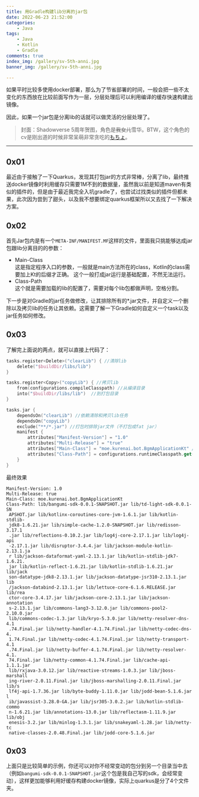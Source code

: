 ```yaml
---
title: 用Gradle构建lib分离的jar包
date: 2022-06-23 21:52:00
categories:
    - Java
tags:
    - Java
    - Kotlin
    - Gradle
comments: true
index_img: /gallery/sv-5th-anni.jpg
banner_img: /gallery/sv-5th-anni.jpg

---
```

如果平时比较多使用docker部署，那么为了节省部署的时间，一般会把一些不太变化的东西放在比较前面写作为一层，分层处理后可以利用编译的缓存快速构建出镜像。

因此，如果一个jar包是分离lib的话就可以做灵活的分层处理了。
<!--more-->
> 封面：Shadowverse 5周年贺图，角色是~~我女儿~~雪华。BTW，这个角色的cv是刚出道的时候非常呆萌非常贪吃的[もちょ](https://www.bilibili.com/video/BV194411M7mt)。
---
## 0x01
最近由于接触了一下Quarkus，发现其打包jar的方式非常棒，分离了lib，最终推送docker镜像时利用缓存只需要1M不到的数据量，虽然我以前是知道maven有类似的插件的，但是由于最近我完全入坑gradle了，也尝试过找类似的插件但都未果，此次因为尝到了甜头，以及我不想要绑定quarkus框架所以又去找了一下解决方案。

## 0x02
首先Jar包内是有一个`META-INF/MANIFEST.MF`这样的文件，里面我只挑能够达成jar包跟lib分离目的的参数：
- Main-Class  
    这是指定程序入口的参数，一般就是main方法所在的class，Kotlin的class需要加上Kt的后缀才正确。
    这个一般打成jar运行是基础配置，不然无法运行。
- Class-Path  
    这个就是需要加载的lib的配置了，需要对每个lib包都做声明，空格分割。

下一步是对Gradle的jar任务做修改，让其排除所有的*.jar文件，并自定义一个删除以及拷贝lib的任务让其依赖。这需要了解一下Gradle如何自定义一个task以及jar任务如何修改。

## 0x03
了解完上面说的两点，就可以直接上代码了：
```kotlin
tasks.register<Delete>("clearLib") { //清除lib
    delete("$buildDir/libs/lib")
}

tasks.register<Copy>("copyLib") { //拷贝lib
    from(configurations.compileClasspath) //从编译目录
    into("$buildDir/libs/lib")  //到打包目录
}

tasks.jar {
    dependsOn("clearLib") //依赖清除和拷贝lib任务
    dependsOn("copyLib")
    exclude("**/*.jar") //打包时排除jar文件（不打包成fat jar）
    manifest {
        attributes["Manifest-Version"] = "1.0"
        attributes["Multi-Release"] = "true"
        attributes["Main-Class"] = "moe.kurenai.bot.BgmApplicationKt" //main方法所在的class，我这个例子是用的Kotlin所以带有Kt后缀
        attributes["Class-Path"] = configurations.runtimeClasspath.get().files.map { "lib/${it.name}" }.joinToString(" ")  //构建出 lib/包名 的字符串并用空格分隔
    }
}
```

最终效果
```
Manifest-Version: 1.0
Multi-Release: true
Main-Class: moe.kurenai.bot.BgmApplicationKt
Class-Path: lib/bangumi-sdk-0.0.1-SNAPSHOT.jar lib/td-light-sdk-0.0.1-SN
 APSHOT.jar lib/kotlinx-coroutines-core-jvm-1.6.1.jar lib/kotlin-stdlib-
 jdk8-1.6.21.jar lib/simple-cache-1.2.0-SNAPSHOT.jar lib/redisson-3.17.1
 .jar lib/reflections-0.10.2.jar lib/log4j-core-2.17.1.jar lib/log4j-api
 -2.17.1.jar lib/disruptor-3.4.4.jar lib/jackson-module-kotlin-2.13.1.ja
 r lib/jackson-dataformat-yaml-2.13.1.jar lib/kotlin-stdlib-jdk7-1.6.21.
 jar lib/kotlin-reflect-1.6.21.jar lib/kotlin-stdlib-1.6.21.jar lib/jack
 son-datatype-jdk8-2.13.1.jar lib/jackson-datatype-jsr310-2.13.1.jar lib
 /jackson-databind-2.13.1.jar lib/lettuce-core-6.1.6.RELEASE.jar lib/rea
 ctor-core-3.4.17.jar lib/jackson-core-2.13.1.jar lib/jackson-annotation
 s-2.13.1.jar lib/commons-lang3-3.12.0.jar lib/commons-pool2-2.10.0.jar 
 lib/commons-codec-1.3.jar lib/kryo-5.3.0.jar lib/netty-resolver-dns-4.1
 .74.Final.jar lib/netty-handler-4.1.74.Final.jar lib/netty-codec-dns-4.
 1.74.Final.jar lib/netty-codec-4.1.74.Final.jar lib/netty-transport-4.1
 .74.Final.jar lib/netty-buffer-4.1.74.Final.jar lib/netty-resolver-4.1.
 74.Final.jar lib/netty-common-4.1.74.Final.jar lib/cache-api-1.1.1.jar 
 lib/rxjava-3.0.12.jar lib/reactive-streams-1.0.3.jar lib/jboss-marshall
 ing-river-2.0.11.Final.jar lib/jboss-marshalling-2.0.11.Final.jar lib/s
 lf4j-api-1.7.36.jar lib/byte-buddy-1.11.0.jar lib/jodd-bean-5.1.6.jar l
 ib/javassist-3.28.0-GA.jar lib/jsr305-3.0.2.jar lib/kotlin-stdlib-commo
 n-1.6.21.jar lib/annotations-13.0.jar lib/reflectasm-1.11.9.jar lib/obj
 enesis-3.2.jar lib/minlog-1.3.1.jar lib/snakeyaml-1.28.jar lib/netty-tc
 native-classes-2.0.48.Final.jar lib/jodd-core-5.1.6.jar
```

## 0x03
上面只是比较简单的示例，你还可以对你不经常变动的包分到另一个目录当中去（例如`bangumi-sdk-0.0.1-SNAPSHOT.jar`这个包是我自己写的sdk，会经常变动），这样更加能够利用好缓存构建docker镜像，实际上quarkus是分了4个文件夹。